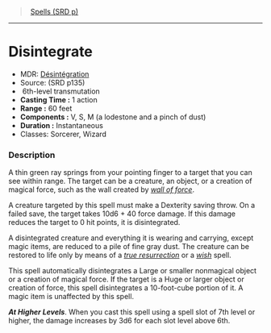 ﻿---
!SpellItem
Family: SpellVO
Level: 6
Type: transmutation
CastingTime: 1 action
Range: 60 feet
Components: V, S, M (a lodestone and a pinch of dust)
Duration: Instantaneous
Classes: Sorcerer, Wizard
Id: spells_vo.md#disintegrate
ParentLink: spells_vo.md#spells-srd-p
Name: Disintegrate
ParentName: Spells (SRD p)
NameLevel: 1
AltName: '[Désintégration](hd_spells_desintegration.md)'
Source: (SRD p135)
Attributes:
  Name: Disintegrate
  Markdown: >+
    # <!--Name-->Disintegrate<!--/Name-->


    - MDR: <!--AltName-->[Désintégration](hd_spells_desintegration.md)<!--/AltName-->

    - Source: <!--Source-->(SRD p135)<!--/Source-->

    -  <!--Level-->6<!--/Level-->th-level <!--Type-->transmutation<!--/Type-->

    - **Casting Time :** <!--CastingTime-->1 action<!--/CastingTime-->

    - **Range :** <!--Range-->60 feet<!--/Range-->

    - **Components :** <!--Components-->V, S, M (a lodestone and a pinch of dust)<!--/Components-->

    - **Duration :** <!--Duration-->Instantaneous<!--/Duration-->

    - Classes: <!--Classes-->Sorcerer, Wizard<!--/Classes-->


    ### Description


    A thin green ray springs from your pointing finger to a target that you can see within range. The target can be a creature, an object, or a creation of magical force, such as the wall created by _[wall of force](spells_vo.hd#wall-of-force)_.


    A creature targeted by this spell must make a Dexterity saving throw. On a failed save, the target takes 10d6 + 40 force damage. If this damage reduces the target to 0 hit points, it is disintegrated.


    A disintegrated creature and everything it is wearing and carrying, except magic items, are reduced to a pile of fine gray dust. The creature can be restored to life only by means of a _[true resurrection](spells_vo.hd#true-resurrection)_ or a _[wish](spells_vo.hd#wish)_ spell.


    This spell automatically disintegrates a Large or smaller nonmagical object or a creation of magical force. If the target is a Huge or larger object or creation of force, this spell disintegrates a 10-foot-cube portion of it. A magic item is unaffected by this spell.


    **_At Higher Levels_**. When you cast this spell using a spell slot of 7th level or higher, the damage increases by 3d6 for each slot level above 6th.

  AltName: '[Désintégration](hd_spells_desintegration.md)'
  Source: (SRD p135)
  Level: 6
  Type: transmutation
  CastingTime: 1 action
  Range: 60 feet
  Components: V, S, M (a lodestone and a pinch of dust)
  Duration: Instantaneous
  Classes: Sorcerer, Wizard
AttributesDictionary: >+
  Name: Disintegrate

  Markdown: >+

    # <!--Name-->Disintegrate<!--/Name-->





    - MDR: <!--AltName-->[Désintégration](hd_spells_desintegration.md)<!--/AltName-->



    - Source: <!--Source-->(SRD p135)<!--/Source-->



    -  <!--Level-->6<!--/Level-->th-level <!--Type-->transmutation<!--/Type-->



    - **Casting Time :** <!--CastingTime-->1 action<!--/CastingTime-->



    - **Range :** <!--Range-->60 feet<!--/Range-->



    - **Components :** <!--Components-->V, S, M (a lodestone and a pinch of dust)<!--/Components-->



    - **Duration :** <!--Duration-->Instantaneous<!--/Duration-->



    - Classes: <!--Classes-->Sorcerer, Wizard<!--/Classes-->





    ### Description





    A thin green ray springs from your pointing finger to a target that you can see within range. The target can be a creature, an object, or a creation of magical force, such as the wall created by _[wall of force](spells_vo.hd#wall-of-force)_.





    A creature targeted by this spell must make a Dexterity saving throw. On a failed save, the target takes 10d6 + 40 force damage. If this damage reduces the target to 0 hit points, it is disintegrated.





    A disintegrated creature and everything it is wearing and carrying, except magic items, are reduced to a pile of fine gray dust. The creature can be restored to life only by means of a _[true resurrection](spells_vo.hd#true-resurrection)_ or a _[wish](spells_vo.hd#wish)_ spell.





    This spell automatically disintegrates a Large or smaller nonmagical object or a creation of magical force. If the target is a Huge or larger object or creation of force, this spell disintegrates a 10-foot-cube portion of it. A magic item is unaffected by this spell.





    **_At Higher Levels_**. When you cast this spell using a spell slot of 7th level or higher, the damage increases by 3d6 for each slot level above 6th.



  AltName: '[Désintégration](hd_spells_desintegration.md)'

  Source: (SRD p135)

  Level: 6

  Type: transmutation

  CastingTime: 1 action

  Range: 60 feet

  Components: V, S, M (a lodestone and a pinch of dust)

  Duration: Instantaneous

  Classes: Sorcerer, Wizard

---
> [Spells (SRD p)](srd_spells.md)

---

# Disintegrate

- MDR: [Désintégration](hd_spells_desintegration.md)
- Source: (SRD p135)
-  6th-level transmutation
- **Casting Time :** 1 action
- **Range :** 60 feet
- **Components :** V, S, M (a lodestone and a pinch of dust)
- **Duration :** Instantaneous
- Classes: Sorcerer, Wizard

### Description

A thin green ray springs from your pointing finger to a target that you can see within range. The target can be a creature, an object, or a creation of magical force, such as the wall created by _[wall of force](spells_vo.hd#wall-of-force)_.

A creature targeted by this spell must make a Dexterity saving throw. On a failed save, the target takes 10d6 + 40 force damage. If this damage reduces the target to 0 hit points, it is disintegrated.

A disintegrated creature and everything it is wearing and carrying, except magic items, are reduced to a pile of fine gray dust. The creature can be restored to life only by means of a _[true resurrection](spells_vo.hd#true-resurrection)_ or a _[wish](spells_vo.hd#wish)_ spell.

This spell automatically disintegrates a Large or smaller nonmagical object or a creation of magical force. If the target is a Huge or larger object or creation of force, this spell disintegrates a 10-foot-cube portion of it. A magic item is unaffected by this spell.

**_At Higher Levels_**. When you cast this spell using a spell slot of 7th level or higher, the damage increases by 3d6 for each slot level above 6th.

